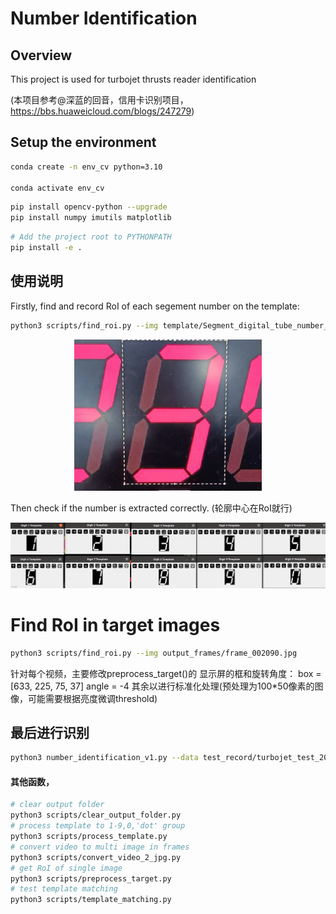 
# Number Identification
## Overview
This project is used for turbojet thrusts reader identification

(本项目参考@深蓝的回音，信用卡识别项目，https://bbs.huaweicloud.com/blogs/247279)

## Setup the environment

```bash
conda create -n env_cv python=3.10

conda activate env_cv
```

```bash
pip install opencv-python --upgrade 
pip install numpy imutils matplotlib
```

```bash
# Add the project root to PYTHONPATH
pip install -e .
```

## 使用说明
Firstly, find and record RoI of each segement number on the template:
```bash
python3 scripts/find_roi.py --img template/Segment_digital_tube_number_with_dot.png
```

<div style="text-align: center;">
  <img src="images/read_me_image1.png" alt="find roi" width="300">
</div>

Then check if the number is extracted correctly. (轮廓中心在RoI就行)

<div style="text-align: center;">
  <img src="images/read_me_image2.png" alt="extracted_number" width="800">
</div>

# Find RoI in target images
```bash
python3 scripts/find_roi.py --img output_frames/frame_002090.jpg
```



针对每个视频，主要修改preprocess_target()的 显示屏的框和旋转角度：
box = [633, 225, 75, 37]
angle = -4
其余以进行标准化处理(预处理为100*50像素的图像，可能需要根据亮度微调threshold)

## 最后进行识别
```bash
python3 number_identification_v1.py --data test_record/turbojet_test_2025-1024-1413.mp4 --output output/turbojet_test_data.csv
```


#### 其他函数，
```bash
# clear output folder
python3 scripts/clear_output_folder.py
# process template to 1-9,0,'dot' group
python3 scripts/process_template.py
# convert video to multi image in frames
python3 scripts/convert_video_2_jpg.py
# get RoI of single image
python3 scripts/preprocess_target.py
# test template matching
python3 scripts/template_matching.py
```
